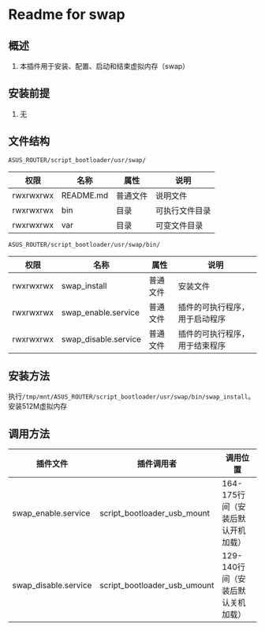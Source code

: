 # Readme for swap

## 概述

1. 本插件用于安装、配置、启动和结束虚拟内存（swap）

## 安装前提

1. 无

## 文件结构

`ASUS_ROUTER/script_bootloader/usr/swap/`

| 权限      | 名称      | 属性     | 说明           |
| --------- | --------- | -------- | -------------- |
| rwxrwxrwx | README.md | 普通文件 | 说明文件       |
| rwxrwxrwx | bin       | 目录     | 可执行文件目录 |
| rwxrwxrwx | var       | 目录     | 可变文件目录   |

`ASUS_ROUTER/script_bootloader/usr/swap/bin/`

| 权限      | 名称                 | 属性     | 说明                           |
| --------- | -------------------- | -------- | ------------------------------ |
| rwxrwxrwx | swap_install         | 普通文件 | 安装文件                       |
| rwxrwxrwx | swap_enable.service  | 普通文件 | 插件的可执行程序，用于启动程序 |
| rwxrwxrwx | swap_disable.service | 普通文件 | 插件的可执行程序，用于结束程序 |

## 安装方法

执行`/tmp/mnt/ASUS_ROUTER/script_bootloader/usr/swap/bin/swap_install`。安装512M虚拟内存

## 调用方法

| 插件文件             | 插件调用者                   | 调用位置                          |
| -------------------- | ---------------------------- | --------------------------------- |
| swap_enable.service  | script_bootloader_usb_mount  | 164-175行间（安装后默认开机加载） |
| swap_disable.service | script_bootloader_usb_umount | 129-140行间（安装后默认关机加载） |